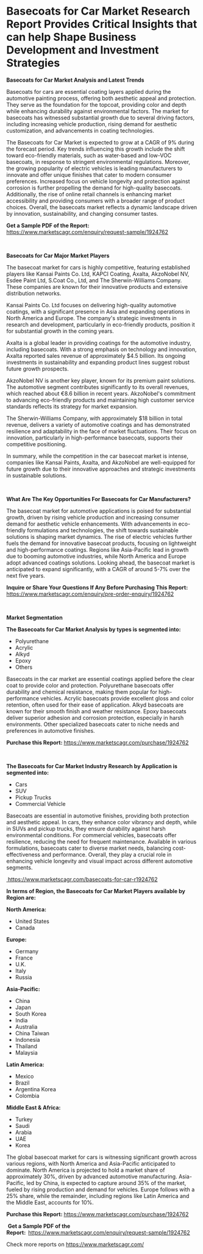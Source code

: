 <p><h1>Basecoats for Car Market Research Report Provides Critical Insights that can help Shape Business Development and Investment Strategies</h1></p><p><strong>Basecoats for Car Market Analysis and Latest Trends</strong></p>
<p><p>Basecoats for cars are essential coating layers applied during the automotive painting process, offering both aesthetic appeal and protection. They serve as the foundation for the topcoat, providing color and depth while enhancing durability against environmental factors. The market for basecoats has witnessed substantial growth due to several driving factors, including increasing vehicle production, rising demand for aesthetic customization, and advancements in coating technologies.</p><p>The Basecoats for Car Market is expected to grow at a CAGR of 9% during the forecast period. Key trends influencing this growth include the shift toward eco-friendly materials, such as water-based and low-VOC basecoats, in response to stringent environmental regulations. Moreover, the growing popularity of electric vehicles is leading manufacturers to innovate and offer unique finishes that cater to modern consumer preferences. Increased focus on vehicle longevity and protection against corrosion is further propelling the demand for high-quality basecoats. Additionally, the rise of online retail channels is enhancing market accessibility and providing consumers with a broader range of product choices. Overall, the basecoats market reflects a dynamic landscape driven by innovation, sustainability, and changing consumer tastes.</p></p>
<p><strong>Get a Sample PDF of the Report:&nbsp;</strong> <a href="https://www.marketscagr.com/enquiry/request-sample/1924762?utm_campaign=1901&utm_medium=2&utm_source=Github&utm_content=ia&utm_term=14012025&utm_id=basecoats-for-car">https://www.marketscagr.com/enquiry/request-sample/1924762</a></p>
<p>&nbsp;</p>
<p><strong>Basecoats for Car Major Market Players</strong></p>
<p><p>The basecoat market for cars is highly competitive, featuring established players like Kansai Paints Co. Ltd, KAPCI Coating, Axalta, AkzoNobel NV, Esdee Paint Ltd, S.Coat Co., Ltd, and The Sherwin-Williams Company. These companies are known for their innovative products and extensive distribution networks.</p><p>Kansai Paints Co. Ltd focuses on delivering high-quality automotive coatings, with a significant presence in Asia and expanding operations in North America and Europe. The company's strategic investments in research and development, particularly in eco-friendly products, position it for substantial growth in the coming years.</p><p>Axalta is a global leader in providing coatings for the automotive industry, including basecoats. With a strong emphasis on technology and innovation, Axalta reported sales revenue of approximately $4.5 billion. Its ongoing investments in sustainability and expanding product lines suggest robust future growth prospects.</p><p>AkzoNobel NV is another key player, known for its premium paint solutions. The automotive segment contributes significantly to its overall revenues, which reached about €8.6 billion in recent years. AkzoNobel's commitment to advancing eco-friendly products and maintaining high customer service standards reflects its strategy for market expansion.</p><p>The Sherwin-Williams Company, with approximately $18 billion in total revenue, delivers a variety of automotive coatings and has demonstrated resilience and adaptability in the face of market fluctuations. Their focus on innovation, particularly in high-performance basecoats, supports their competitive positioning.</p><p>In summary, while the competition in the car basecoat market is intense, companies like Kansai Paints, Axalta, and AkzoNobel are well-equipped for future growth due to their innovative approaches and strategic investments in sustainable solutions.</p></p>
<p>&nbsp;</p>
<p><strong>What Are The Key Opportunities For Basecoats for Car Manufacturers?</strong></p>
<p><p>The basecoat market for automotive applications is poised for substantial growth, driven by rising vehicle production and increasing consumer demand for aesthetic vehicle enhancements. With advancements in eco-friendly formulations and technologies, the shift towards sustainable solutions is shaping market dynamics. The rise of electric vehicles further fuels the demand for innovative basecoat products, focusing on lightweight and high-performance coatings. Regions like Asia-Pacific lead in growth due to booming automotive industries, while North America and Europe adopt advanced coatings solutions. Looking ahead, the basecoat market is anticipated to expand significantly, with a CAGR of around 5-7% over the next five years.</p></p>
<p><strong>Inquire or Share Your Questions If Any Before Purchasing This Report:</strong> <a href="https://www.marketscagr.com/enquiry/pre-order-enquiry/1924762?utm_campaign=1901&utm_medium=2&utm_source=Github&utm_content=ia&utm_term=14012025&utm_id=basecoats-for-car">https://www.marketscagr.com/enquiry/pre-order-enquiry/1924762</a></p>
<p>&nbsp;</p>
<p><strong>Market Segmentation</strong></p>
<p><strong>The Basecoats for Car Market Analysis by types is segmented into:</strong></p>
<p><ul><li>Polyurethane</li><li>Acrylic</li><li>Alkyd</li><li>Epoxy</li><li>Others</li></ul></p>
<p><p>Basecoats in the car market are essential coatings applied before the clear coat to provide color and protection. Polyurethane basecoats offer durability and chemical resistance, making them popular for high-performance vehicles. Acrylic basecoats provide excellent gloss and color retention, often used for their ease of application. Alkyd basecoats are known for their smooth finish and weather resistance. Epoxy basecoats deliver superior adhesion and corrosion protection, especially in harsh environments. Other specialized basecoats cater to niche needs and preferences in automotive finishes.</p></p>
<p><strong>Purchase this Report:&nbsp;</strong><a href="https://www.marketscagr.com/purchase/1924762?utm_campaign=1901&utm_medium=2&utm_source=Github&utm_content=ia&utm_term=14012025&utm_id=basecoats-for-car">https://www.marketscagr.com/purchase/1924762</a></p>
<p>&nbsp;</p>
<p><strong>The Basecoats for Car Market Industry Research by Application is segmented into:</strong></p>
<p><ul><li>Cars</li><li>SUV</li><li>Pickup Trucks</li><li>Commercial Vehicle</li></ul></p>
<p><p>Basecoats are essential in automotive finishes, providing both protection and aesthetic appeal. In cars, they enhance color vibrancy and depth, while in SUVs and pickup trucks, they ensure durability against harsh environmental conditions. For commercial vehicles, basecoats offer resilience, reducing the need for frequent maintenance. Available in various formulations, basecoats cater to diverse market needs, balancing cost-effectiveness and performance. Overall, they play a crucial role in enhancing vehicle longevity and visual impact across different automotive segments.</p></p>
<p><a href="https://www.marketscagr.com/basecoats-for-car-r1924762?utm_campaign=1901&utm_medium=2&utm_source=Github&utm_content=ia&utm_term=14012025&utm_id=basecoats-for-car">&nbsp;https://www.marketscagr.com/basecoats-for-car-r1924762</a></p>
<p><strong>In terms of Region, the Basecoats for Car Market Players available by Region are:</strong></p>
<p>
    <p> <strong> North America: </strong>
        <ul>
            <li>United States</li>
            <li>Canada</li>
        </ul>
        </p> 
    <p> <strong> Europe: </strong>
        <ul>
            <li>Germany</li>
            <li>France</li>
            <li>U.K.</li>
            <li>Italy</li>
            <li>Russia</li>
        </ul>
        </p> 
    <p> <strong> Asia-Pacific: </strong>
        <ul>
            <li>China</li>
            <li>Japan</li>
            <li>South Korea</li>
            <li>India</li>
            <li>Australia</li>
            <li>China Taiwan</li>
            <li>Indonesia</li>
            <li>Thailand</li>
            <li>Malaysia</li>
        </ul>
        </p> 
    <p> <strong> Latin America: </strong>
        <ul>
            <li>Mexico</li>
            <li>Brazil</li>
            <li>Argentina Korea</li>
            <li>Colombia</li>
        </ul>
        </p> 
    <p> <strong> Middle East & Africa: </strong>
        <ul>
            <li>Turkey</li>
            <li>Saudi</li>
            <li>Arabia</li>
            <li>UAE</li>
            <li>Korea</li>
        </ul>
    </p>
    </p>
<p><p>The global basecoat market for cars is witnessing significant growth across various regions, with North America and Asia-Pacific anticipated to dominate. North America is projected to hold a market share of approximately 30%, driven by advanced automotive manufacturing. Asia-Pacific, led by China, is expected to capture around 35% of the market, fueled by rising production and demand for vehicles. Europe follows with a 25% share, while the remainder, including regions like Latin America and the Middle East, accounts for 10%.</p></p>
<p><strong>Purchase this Report: </strong><a href="https://www.marketscagr.com/purchase/1924762?utm_campaign=1901&utm_medium=2&utm_source=Github&utm_content=ia&utm_term=14012025&utm_id=basecoats-for-car">https://www.marketscagr.com/purchase/1924762</a></p>
<p>&nbsp;<strong>Get a Sample PDF of the Report:&nbsp;&nbsp;</strong><a href="https://www.marketscagr.com/enquiry/request-sample/1924762?utm_campaign=1901&utm_medium=2&utm_source=Github&utm_content=ia&utm_term=14012025&utm_id=basecoats-for-car">https://www.marketscagr.com/enquiry/request-sample/1924762</a></p>
<p><strong></strong></p>
<p>Check more reports on <a href="https://www.marketscagr.com/?utm_campaign=1901&utm_medium=2&utm_source=Github&utm_content=ia&utm_term=14012025&utm_id=basecoats-for-car">https://www.marketscagr.com/</a></p>